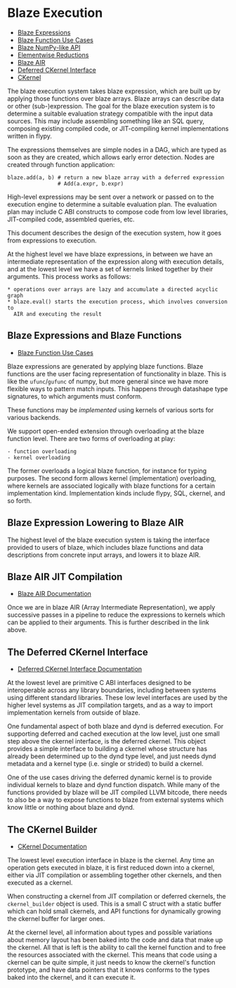 ﻿Blaze Execution
===============

 * [Blaze Expressions](blaze-expr.md)
 * [Blaze Function Use Cases](blazefunc-usecases.md)
 * [Blaze NumPy-like API](blaze-numpy-api.md)
 * [Elementwise Reductions](elwise-reduction-ufuncs.md)
 * [Blaze AIR](blaze-air.md)
 * [Deferred CKernel Interface](deferred-ckernel-interface.md)
 * [CKernel](ckernel-interface.md)


The blaze execution system takes blaze expression, which are built up by
applying those functions over blaze arrays. Blaze arrays can describe data
or other (sub-)expression. The goal for the blaze execution system is to
determine a suitable evaluation strategy compatible with the input data
sources. This may include assembling something like an SQL query, composing
existing compiled code, or JIT-compiling kernel implementations written in
flypy.

The expressions themselves are simple nodes in a DAG, which are typed as
soon as they are created, which allows early error detection.
Nodes are created through function application:

    blaze.add(a, b) # return a new blaze array with a deferred expression
                    # Add(a.expr, b.expr)

High-level expressions may be sent over a network or passed on to the execution
engine to determine a suitable evaluation plan. The evaluation plan may
include C ABI constructs to compose code from low level libraries, JIT-compiled
code, assembled queries, etc.

This document describes the design of the execution system, how it goes from
expressions to execution.

At the highest level we have blaze expressions, in between we have an
intermediate representation of the expression along with execution details,
and at the lowest level we have a set of kernels linked together by their
arguments. This process works as follows:

    * operations over arrays are lazy and accumulate a directed acyclic graph
    * blaze.eval() starts the execution process, which involves conversion to
      AIR and executing the result


Blaze Expressions and Blaze Functions
-------------------------------------

 * [Blaze Function Use Cases](blazefunc-usecases.md)

Blaze expressions are generated by applying blaze functions.
Blaze functions are the user facing representation of functionality
in blaze. This is like the `ufunc`/`gufunc` of numpy, but more general since
we have more flexible ways to pattern match inputs. This happens through
datashape type signatures, to which arguments must conform.

These functions may be *implemented* using kernels of various sorts for various
backends.

We support open-ended extension through overloading at the blaze function level.
There are two forms of overloading at play:

    - function overloading
    - kernel overloading

The former overloads a logical blaze function, for instance for typing
purposes. The second form allows kernel (implementation) overloading,
where kernels are associated logically with blaze functions for a
certain implementation kind. Implementation kinds include flypy, SQL,
ckernel, and so forth.


Blaze Expression Lowering to Blaze AIR
--------------------------------------

The highest level of the blaze execution system is taking the interface
provided to users of blaze, which includes blaze functions and data
descriptions from concrete input arrays, and lowers it to blaze AIR.


Blaze AIR JIT Compilation
-------------------------

 * [Blaze AIR Documentation](blaze-air.md)

Once we are in blaze AIR (Array Intermediate Representation), we apply
successive passes in a pipeline to reduce the expressions to kernels which
can be applied to their arguments. This is further described in the link
above.


The Deferred CKernel Interface
------------------------------

 * [Deferred CKernel Interface Documentation](deferred-ckernel-interface.md)

At the lowest level
are primitive C ABI interfaces designed to be interoperable across
any library boundaries, including between systems using different
standard libraries. These low level interfaces are used by the
higher level systems as JIT compilation targets, and as a way to
import implementation kernels from outside of blaze.

One fundamental aspect of both blaze and dynd is deferred execution.
For supporting deferred and cached execution at the low level, just one
small step above the ckernel interface, is the deferred ckernel.
This object provides a simple interface to building a ckernel whose
structure has already been determined up to the dynd type level, and
just needs dynd metadata and a kernel type (i.e. single or strided) to
build a ckernel.

One of the use cases driving the deferred dynamic kernel is to provide
individual kernels to blaze and dynd function dispatch. While many of
the functions provided by blaze will be JIT compiled LLVM bitcode, there
needs to also be a way to expose functions to blaze from external systems
which know little or nothing about blaze and dynd.


The CKernel Builder
-------------------

 * [CKernel Documentation](ckernel-interface.md)

The lowest level execution interface in blaze is the ckernel.
Any time an operation gets executed in blaze, it is first reduced
down into a ckernel, either via JIT compilation or assembling together
other ckernels, and then executed as a ckernel.

When constructing a ckernel from JIT compilation or deferred ckernels,
the `ckernel_builder` object is used. This is a small C struct with a
static buffer which can hold small ckernels, and API functions for
dynamically growing the ckernel buffer for larger ones.

At the ckernel level, all information about types and possible variations
about memory layout has been baked into the code and data that make
up the ckernel. All that is left is the ability to call the kernel function
and to free the resources associated with the ckernel. This means that
code using a ckernel can be quite simple, it just needs to know the ckernel's
function prototype, and have data pointers that it knows conforms to the
types baked into the ckernel, and it can execute it.
